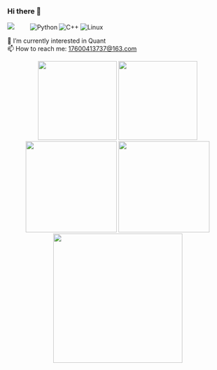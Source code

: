 ### Hi there 👋 
![](https://komarev.com/ghpvc/?username=spytensor&label=PROFILE+VIEWS)
&emsp;&emsp;
![Python](https://img.shields.io/badge/-Python-pink?style=flat-square&logo=Python)
![C++](https://img.shields.io/badge/-C++-00599C?style=flat-square&logo=c)
![Linux](https://img.shields.io/badge/Linux-FCC624?style=style=flat-square&logo=linux&logoColor=black)

 🤑 I’m currently interested in Quant  
 📫 How to reach me: 17600413737@163.com
 
<!-- GitHub Readme Stats -->
<div align="center">
  <img height="180px" src="https://github-readme-stats.vercel.app/api?username=spytensor&theme=algolia&show_icons=trueline_height=21" />
  <img height="180px" src="https://github-readme-stats.vercel.app/api/top-langs/?username=spytensor&theme=algolia&layout=compact" />
</div>

<!-- GitHub Profile Trophy & GitHub Streak Stats -->
<div align="center">
 <img height="208px" src="https://github-profile-trophy.vercel.app/?username=spytensor&theme=algolia&row=2&column=3&no-frame=true" />
 <img height="208px" src="https://github-readme-streak-stats.herokuapp.com/?user=spytensor&theme=algolia" />
</div>

<!-- GitHub Activity Graph -->
<div align="center"><img height="295px" src="https://activity-graph.herokuapp.com/graph?username=spytensor&theme=react-dark&color=00ADFF&bg_color=010F2C" /></div>
